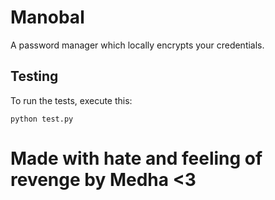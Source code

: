 # Manobal
A password manager which locally encrypts your credentials.

## Testing
To run the tests, execute this:
```shell
python test.py
```
# Made with hate and feeling of revenge by Medha <3
